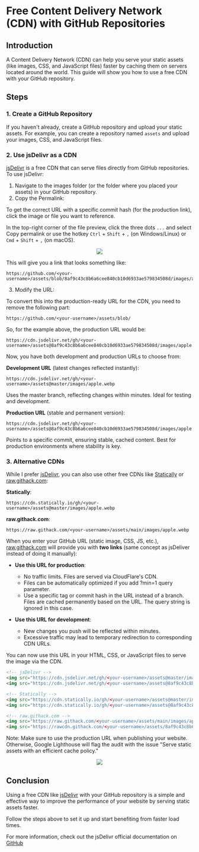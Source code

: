 # Free Content Delivery Network (CDN) with GitHub Repositories

## Introduction

A Content Delivery Network (CDN) can help you serve your static assets (like images, CSS, and JavaScript files) faster by caching them on servers located around the world. This guide will show you how to use a free CDN with your GitHub repository.

## Steps

### 1. Create a GitHub Repository

If you haven't already, create a GitHub repository and upload your static assets. For example, you can create a repository named `assets` and upload your images, CSS, and JavaScript files.

### 2. Use jsDelivr as a CDN

[jsDelivr](https://www.jsdelivr.com/?docs=gh) is a free CDN that can serve files directly from GitHub repositories. To use jsDelivr:

1. Navigate to the images folder (or the folder where you placed your assets) in your GitHub repository.
2. Copy the Permalink:

To get the correct URL with a specific commit hash (for the production link), click the image or file you want to reference.

In the top-right corner of the file preview, click the three dots `...` and select Copy permalink or use the hotkey `Ctrl` + `Shift` + `,` (on Windows/Linux) or `Cmd` + `Shift` + `,` (on macOS).

<p align="center">
  <img src="https://github.com/user-attachments/assets/8eeec9f5-5c45-41f7-8412-0d7dab336816">
</p>

This will give you a link that looks something like:
```
https://github.com/<your-username>/assets/blob/8af9c43c8b6a6cee840cb10d6933ae579834508d/images/apple.webp
```

3. Modify the URL:

To convert this into the production-ready URL for the CDN, you need to remove the following part:

```
https://github.com/<your-username>/assets/blob/
```

So, for the example above, the production URL would be:
```
https://cdn.jsdelivr.net/gh/<your-username>/assets@8af9c43c8b6a6cee840cb10d6933ae579834508d/images/apple.webp
```
Now, you have both development and production URLs to choose from:

**Development URL** (latest changes reflected instantly):
```
https://cdn.jsdelivr.net/gh/<your-username>/assets@master/images/apple.webp
```

Uses the master branch, reflecting changes within minutes. Ideal for testing and development.

**Production URL** (stable and permanent version):

```
https://cdn.jsdelivr.net/gh/<your-username>/assets@8af9c43c8b6a6cee840cb10d6933ae579834508d/images/apple.webp
```

Points to a specific commit, ensuring stable, cached content. Best for production environments where stability is key.

### 3. Alternative CDNs

While I prefer [jsDelivr](https://www.jsdelivr.com/), you can also use other free CDNs like [Statically](https://statically.io/) or [raw.githack.com](https://raw.githack.com/):

**Statically**:
```
https://cdn.statically.io/gh/<your-username>/assets@master/images/apple.webp
```
**raw.githack.com**:
```
https://raw.githack.com/<your-username>/assets/main/images/apple.webp
```
When you enter your GitHub URL (static image, CSS, JS, etc.), [raw.githack.com](https://raw.githack.com/) will provide you with **two links** (same concept as jsDeliver instead of doing it manually):

- **Use this URL for production**:
  - No traffic limits. Files are served via CloudFlare's CDN.
  - Files can be automatically optimized if you add ?min=1 query parameter.
  - Use a specific tag or commit hash in the URL instead of a branch. Files are cached permanently based on the URL. The query string is ignored in this case.

- **Use this URL for development**:
  - New changes you push will be reflected within minutes.
  - Excessive traffic may lead to temporary redirection to corresponding CDN URLs.

You can now use this URL in your HTML, CSS, or JavaScript files to serve the image via the CDN.

```html
<!-- jsDelivr -->
<img src="https://cdn.jsdelivr.net/gh/<your-username>/assets@master/images/apple.webp">
<img src="https://cdn.jsdelivr.net/gh/<your-username>/assets@8af9c43c8b6a6cee840cb10d6933ae579834508d/images/apple.webp">

<!-- Statically -->
<img src="https://cdn.statically.io/gh/<your-username>/assets@master/images/apple.webp">
<img src="https://cdn.statically.io/gh/<your-username>/assets@8af9c43c8b6a6cee840cb10d6933ae579834508d/images/apple.webp">

<!-- raw.githack.com -->
<img src="https://raw.githack.com/<your-username>/assets/main/images/apple.webp">
<img src="https://rawcdn.githack.com/<your-username>/assets/8af9c43c8b6a6cee840cb10d6933ae579834508d/images/apple.webp">
```

Note: Make sure to use the production URL when publishing your website. Otherwise, Google Lighthouse will flag the audit with the issue "Serve static assets with an efficient cache policy."

<p align="center">
  <img src="https://github.com/user-attachments/assets/974d988b-7a68-45d7-b8a0-c1e9623e4f05">
</p>

## Conclusion

Using a free CDN like [jsDelivr](https://www.jsdelivr.com/) with your GitHub repository is a simple and effective way to improve the performance of your website by serving static assets faster.

Follow the steps above to set it up and start benefiting from faster load times.

For more information, check out the jsDelivr official documentation on [GitHub](https://www.jsdelivr.com/?docs=gh)
